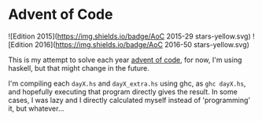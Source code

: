 # Advent of Code
![Edition 2015](https://img.shields.io/badge/AoC 2015-29 stars-yellow.svg)
![Edition 2016](https://img.shields.io/badge/AoC 2016-50 stars-yellow.svg)

This is my attempt to solve each year [advent of code](http://adventofcode.com),
for now, I'm using haskell, but that might change in the future.

I'm compiling each `dayX.hs` and `dayX_extra.hs` using ghc, as `ghc dayX.hs`, and
hopefully executing that program directly gives the result. In some cases, I was
lazy and I directly calculated myself instead of 'programming' it, but whatever...
